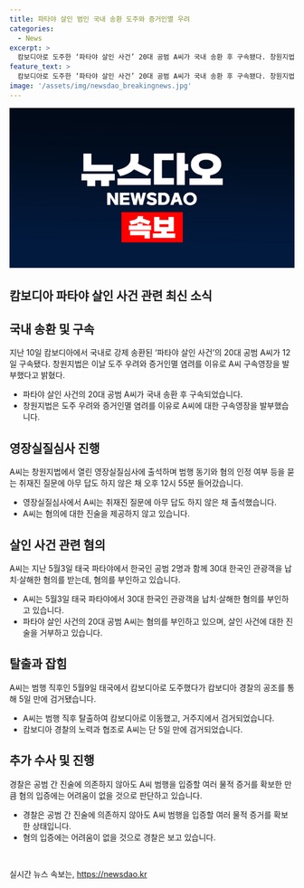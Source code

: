 ```yaml
---
title: 파타야 살인 범인 국내 송환 도주와 증거인멸 우려
categories:
  - News
excerpt: >
  캄보디아로 도주한 ‘파타야 살인 사건’ 20대 공범 A씨가 국내 송환 후 구속됐다. 창원지법은 도주 우려와 증거인멸 염려로 구속영장을 발부했다. A씨는 영장실질심사에 출석해 범행 동기와 혐의를 인정하지 않았다. A씨와 공범들은 술에 취한 피해자를 납치해 살해한 후 시신을 유기하고 수백만원을 빼냈다. A씨는 현재 경남경찰청 조사를 받고 있으며, 진술을 거부 중이지만 경찰은 물적 증거 등을 통해 범행을 입증할 예정이라고 밝혔다. C씨는 아직 도피 중이며 국제 공조를 통해 검거에 집중하고 있다. (총 길이: 307자)
feature_text: >
  캄보디아로 도주한 ‘파타야 살인 사건’ 20대 공범 A씨가 국내 송환 후 구속됐다. 창원지법은 도주 우려와 증거인멸 염려로 구속영장을 발부했다. A씨는 영장실질심사에 출석해 범행 동기와 혐의를 인정하지 않았다. A씨와 공범들은 술에 취한 피해자를 납치해 살해한 후 시신을 유기하고 수백만원을 빼냈다. A씨는 현재 경남경찰청 조사를 받고 있으며, 진술을 거부 중이지만 경찰은 물적 증거 등을 통해 범행을 입증할 예정이라고 밝혔다. C씨는 아직 도피 중이며 국제 공조를 통해 검거에 집중하고 있다. (총 길이: 307자)
image: '/assets/img/newsdao_breakingnews.jpg'
---
```


<p><img src="/assets/img/newsdao_breakingnews.jpg" alt="koreaapp 속보" /></p>

<h2 data-ke-size="size24">캄보디아 파타야 살인 사건 관련 최신 소식</h2>

<p data-ke-size="size16"></p>

<h2 data-ke-size="size26">국내 송환 및 구속</h2>

<p data-ke-size="size16">지난 10일 캄보디아에서 국내로 강제 송환된 ‘파타야 살인 사건’의 20대 공범 A씨가 12일 구속됐다. 창원지법은 이날 도주 우려와 증거인멸 염려를 이유로 A씨 구속영장을 발부했다고 밝혔다.</p>

<ul>
<li>파타야 살인 사건의 20대 공범 A씨가 국내 송환 후 구속되었습니다.</li>
<li>창원지법은 도주 우려와 증거인멸 염려를 이유로 A씨에 대한 구속영장을 발부했습니다.</li>
</ul>

<h2 data-ke-size="size26">영장실질심사 진행</h2>

<p data-ke-size="size16">A씨는 창원지법에서 열린 영장실질심사에 출석하며 범행 동기와 혐의 인정 여부 등을 묻는 취재진 질문에 아무 답도 하지 않은 채 오후 12시 55분 들어갔습니다.</p>

<ul>
<li>영장실질심사에서 A씨는 취재진 질문에 아무 답도 하지 않은 채 출석했습니다.</li>
<li>A씨는 혐의에 대한 진술을 제공하지 않고 있습니다.</li>
</ul>

<h2 data-ke-size="size26">살인 사건 관련 혐의</h2>

<p data-ke-size="size16">A씨는 지난 5월3일 태국 파타야에서 한국인 공범 2명과 함께 30대 한국인 관광객을 납치·살해한 혐의를 받는데, 혐의를 부인하고 있습니다.</p>

<ul>
<li>A씨는 5월3일 태국 파타야에서 30대 한국인 관광객을 납치·살해한 혐의를 부인하고 있습니다.</li>
<li>파타야 살인 사건의 20대 공범 A씨는 혐의를 부인하고 있으며, 살인 사건에 대한 진술을 거부하고 있습니다.</li>
</ul>

<h2 data-ke-size="size26">탈출과 잡힘</h2>

<p data-ke-size="size16">A씨는 범행 직후인 5월9일 태국에서 캄보디아로 도주했다가 캄보디아 경찰의 공조를 통해 5일 만에 검거됐습니다.</p>

<ul>
<li>A씨는 범행 직후 탈출하여 캄보디아로 이동했고, 거주지에서 검거되었습니다.</li>
<li>캄보디아 경찰의 노력과 협조로 A씨는 단 5일 만에 검거되었습니다.</li>
</ul>

<h2 data-ke-size="size26">추가 수사 및 진행</h2>

<p data-ke-size="size16">경찰은 공범 간 진술에 의존하지 않아도 A씨 범행을 입증할 여러 물적 증거를 확보한 만큼 혐의 입증에는 어려움이 없을 것으로 판단하고 있습니다.</p>

<ul>
<li>경찰은 공범 간 진술에 의존하지 않아도 A씨 범행을 입증할 여러 물적 증거를 확보한 상태입니다.</li>
<li>혐의 입증에는 어려움이 없을 것으로 경찰은 보고 있습니다.</li>
</ul>

<p data-ke-size="size16">&nbsp;</p>
실시간 뉴스 속보는, <a href="https://newsdao.kr" rel="dofollow">https://newsdao.kr</a>



